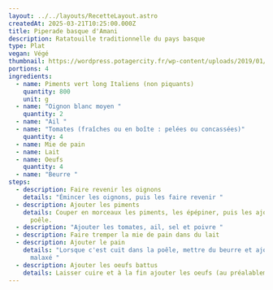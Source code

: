 ```yaml
---
layout: ../../layouts/RecetteLayout.astro
createdAt: 2025-03-21T10:25:00.000Z
title: Piperade basque d'Amani
description: Ratatouille traditionnelle du pays basque
type: Plat
vegan: Végé
thumbnail: https://wordpress.potagercity.fr/wp-content/uploads/2019/01/Piperade-aux-piments.jpg
portions: 4
ingredients:
  - name: Piments vert long Italiens (non piquants)
    quantity: 800
    unit: g
  - name: "Oignon blanc moyen "
    quantity: 2
  - name: "Ail "
  - name: "Tomates (fraîches ou en boîte : pelées ou concassées)"
    quantity: 4
  - name: Mie de pain
  - name: Lait
  - name: Oeufs
    quantity: 4
  - name: "Beurre "
steps:
  - description: Faire revenir les oignons
    details: "Émincer les oignons, puis les faire revenir "
  - description: Ajouter les piments
    details: Couper en morceaux les piments, les épépiner, puis les ajouter dans la
      poêle.
  - description: "Ajouter les tomates, ail, sel et poivre "
  - description: Faire tremper la mie de pain dans du lait
  - description: Ajouter le pain
    details: "Lorsque c'est cuit dans la poêle, mettre du beurre et ajouter le pain
      malaxé "
  - description: Ajouter les oeufs battus
    details: Laisser cuire et à la fin ajouter les oeufs (au préalablement battus)
---
```

